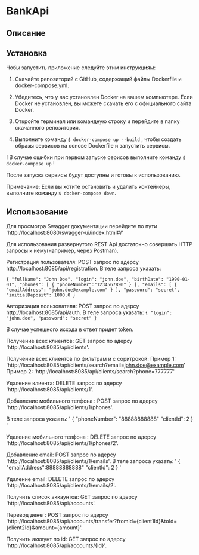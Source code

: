 # BankApi

## Описание


## Установка
Чобы запустить приложение следуйте этим инструкциям:

1. Скачайте репозиторий с GitHub, содержащий файлы Dockerfile и docker-compose.yml.

2. Убедитесь, что у вас установлен Docker на вашем компьютере. Если Docker не установлен, вы можете скачать его с официального сайта Docker.

3. Откройте терминал или командную строку и перейдите в папку скачанного репозитория.

4. Выполните команду `$ docker-compose up --build` , чтобы создать образы сервисов на основе Dockerfile и запустить сервисы.

! В случае ошибки при первом запуске серисов выполните команду `$ docker-compose up` !

После запуска сервисы будут доступны и готовы к использованию.


Примечание: Если вы хотите остановить и удалить контейнеры, выполните команду `$ docker-compose down`.


## Использование

Для просмотра Swagger документации перейдите по пути 'http://localhost:8080/swagger-ui/index.html#/'

Для использования развернутого REST Api достаточно совершать HTTP запросы к нему(например, через Postman).

Регистрация пользователя: POST запрос по адерсу http://localhost:8085/api/registration. В теле запроса указать:

`
{
  "fullName": "John Doe",
  "login": "john.doe",
  "birthDate": "1990-01-01",
  "phones": [
    {
      "phoneNumber":"1234567890"
    }
  ],
  "emails": [
    {
      "emailAddress": "john.doe@example.com"
    }
  ],
  "password": "secret",
  "initialDeposit": 1000.0
}
`

Авторизация пользователя: POST запрос по адерсу http://localhost:8085/api/auth. В теле запроса указать:
`{
  "login": "john.doe",
  "password": "secret"
}
`

В случае успешного исхода в ответ придет token.

Получение всех клиентов: GET запрос по адерсу 'http://localhost:8085/api/clients'.

Получение всех клиентов по фильтрам и с соритрокой:
	Пример 1: 'http://localhost:8085/api/clients/search?email=john.doe@example.com'
	Пример 2: 'http://localhost:8085/api/clients/search?phone=777777'


Удаление клиента: DELETE запрос по адерсу 'http://localhost:8085/api/clients/1'.


Добавление мобильного телфона :  POST запрос по адерсу 'http://localhost:8085/api/clients/1/phones'.

В теле запроса указать:
'
{
  "phoneNumber": "88888888888"
  "clientId": 2
  }
'


Удаление мобильного телфона :  DELETE запрос по адерсу 'http://localhost:8085/api/clients/1/phones/2'.


Добавление email:  POST запрос по адерсу 'http://localhost:8085/api/clients/1/emails'.
В теле запроса указать:
'
{
  "emailAddress":88888888888"
  "clientId": 2
  }
'


Удаление email:  DELETE запрос по адерсу 'http://localhost:8085/api/clients/1/emails/2'.


Получить список аккаунтов: GET запрос по адерсу 'http://localhost:8085/api/accounts'.


Перевод денег: POST запрос по адерсу 'http://localhost:8085/api/accounts/transfer?fromId={client1Id}&toId={client2Id}&amount={amount}'.


Получить аккаунт по id: GET запрос по адерсу 'http://localhost:8085/api/accounts/{Id}'.

